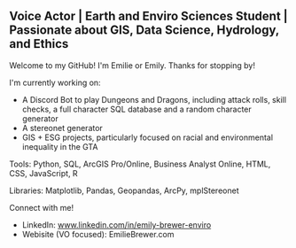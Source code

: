 ## Voice Actor | Earth and Enviro Sciences Student | Passionate about GIS, Data Science, Hydrology, and Ethics

Welcome to my GitHub! I'm Emilie or Emily. Thanks for stopping by!

I'm currently working on:
- A Discord Bot to play Dungeons and Dragons, including attack rolls, skill checks, a full character SQL database and a random character generator
- A stereonet generator
- GIS + ESG projects, particularly focused on racial and environmental inequality in the GTA

Tools: Python, SQL, ArcGIS Pro/Online, Business Analyst Online, HTML, CSS, JavaScript, R

Libraries: Matplotlib, Pandas, Geopandas, ArcPy, mplStereonet

Connect with me!
- LinkedIn: www.linkedin.com/in/emily-brewer-enviro
- Webisite (VO focused): EmilieBrewer.com
